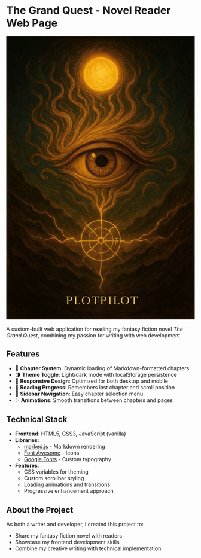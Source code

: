 # The Grand Quest - Novel Reader Web Page

![Cover Image](icons/cover.jpeg)

A custom-built web application for reading my fantasy fiction novel *The Grand Quest*, combining my passion for writing with web development.

## Features

- 📖 **Chapter System**: Dynamic loading of Markdown-formatted chapters
- 🌗 **Theme Toggle**: Light/dark mode with localStorage persistence
- 📱 **Responsive Design**: Optimized for both desktop and mobile
- 🔄 **Reading Progress**: Remembers last chapter and scroll position
- 📜 **Sidebar Navigation**: Easy chapter selection menu
- ✨ **Animations**: Smooth transitions between chapters and pages

## Technical Stack

- **Frontend**: HTML5, CSS3, JavaScript (vanilla)
- **Libraries**: 
  - [marked.js](https://marked.js.org/) - Markdown rendering
  - [Font Awesome](https://fontawesome.com/) - Icons
  - [Google Fonts](https://fonts.google.com/) - Custom typography
- **Features**:
  - CSS variables for theming
  - Custom scrollbar styling
  - Loading animations and transitions
  - Progressive enhancement approach

## About the Project

As both a writer and developer, I created this project to:
- Share my fantasy fiction novel with readers
- Showcase my frontend development skills
- Combine my creative writing with technical implementation
